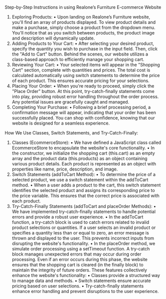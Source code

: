 Step-by-Step Instructions in using Realone’s Furniture E-commerce Website
1. Exploring Products:
•	Upon landing on Realone’s Furniture website, you'll find an array of products displayed. To view product details and make a purchase, simply choose a product from the dropdown menu. You'll notice that as you switch between products, the product image and description will dynamically update.
2. Adding Products to Your Cart:
•	After selecting your desired product, specify the quantity you wish to purchase in the input field. Then, click the "Add to Cart" button. Behind the scenes, our website utilizes a class-based approach to efficiently manage your shopping cart.
3. Reviewing Your Cart:
•	Your selected items will appear in the "Shopping Cart" section, complete with quantities and prices. The total cost is calculated automatically using switch statements to determine the price of each product. This ensures accurate pricing for your selections.
4. Placing Your Order:
•	When you're ready to proceed, simply click the "Place Order" button. At this point, try-catch-finally statements come into play, providing robust error handling throughout the order process. Any potential issues are gracefully caught and managed.
5. Completing Your Purchase:
•	Following a brief processing period, a confirmation message will appear, indicating that your order has been successfully placed. You can shop with confidence, knowing that our website is designed for a seamless experience.

How We Use Classes, Switch Statements, and Try-Catch-Finally:
1. Classes (EcommerceStore):
•	We have defined a JavaScript class called EcommerceStore to encapsulate the website's core functionality.
•	In the constructor, we initialize the shopping cart (this.cart) as an empty array and the product data (this.products) as an object containing various product details. Each product is represented as an object with properties like name, price, description, and image.
2. Switch Statements (addToCart Method):
•	To determine the price of a selected product, we use a switch statement within the addToCart method.
•	When a user adds a product to the cart, this switch statement identifies the selected product and assigns its corresponding price to the price variable. This ensures that the correct price is associated with each product.
3. Try-Catch-Finally Statements (addToCart and placeOrder Methods):
•	We have implemented try-catch-finally statements to handle potential errors and provide a robust user experience.
•	In the addToCart function, a try-catch block is used to catch errors related to invalid product selections or quantities. If a user selects an invalid product or specifies a quantity less than or equal to zero, an error message is thrown and displayed to the user. This prevents incorrect inputs from disrupting the website's functionality.
•	In the placeOrder method, we simulate order processing using a setTimeout function. A try-catch block manages unexpected errors that may occur during order processing. Even if an error occurs during this phase, the website ensures that the shopping cart is cleared (in the finally block) to maintain the integrity of future orders.
These features collectively enhance the website's functionality:
•	Classes provide a structured way to manage data and methods.
•	Switch statements ensure accurate pricing based on user selections.
•	Try-catch-finally statements enhance error handling and prevent disruptions to the user experience.
